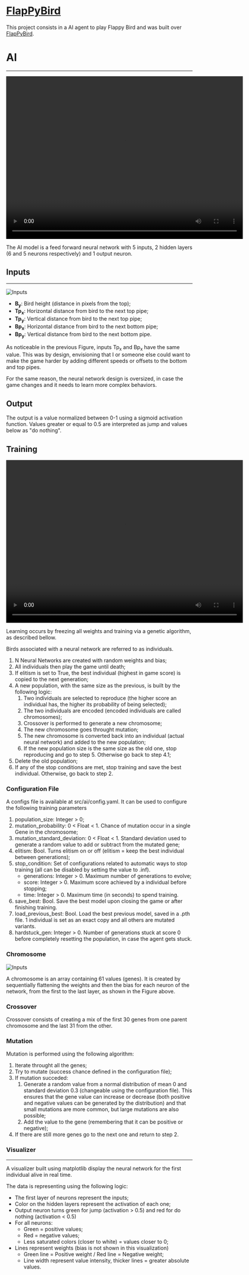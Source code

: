 [FlapPyBird](https://sourabhv.github.io/FlapPyBird)
===============

This project consists in a AI agent to play Flappy Bird and was built over [FlapPyBird](https://github.com/sourabhv/FlapPyBird).

# AI
-----

<video width="640" height="440" controls>
  <source src="readme_assets/demo.mp4" type="video/mp4">
</video>

The AI model is a feed forward neural network with 5 inputs, 2 hidden layers (6 and 5 neurons respectively) and 1 output neuron.

## Inputs
----------

![Inputs](/readme_assets/inputs.png)

- **B<sub>y</sub>**: Bird height (distance in pixels from the top);
- **Tp<sub>x</sub>**: Horizontal distance from bird to the next top pipe;
- **Tp<sub>y</sub>**: Vertical distance from bird to the next top pipe;
- **Bp<sub>x</sub>**: Horizontal distance from bird to the next bottom pipe;
- **Bp<sub>y</sub>**: Vertical distance from bird to the next bottom pipe.

As noticeable in the previous Figure, inputs Tp<sub>x</sub> and Bp<sub>x</sub> have the same value. This was by design, envisioning that I or someone else could want to make the game harder by adding different speeds or offsets to the bottom and top pipes.

For the same reason, the neural network design is oversized, in case the game changes and it needs to learn more complex behaviors.

## Output

The output is a value normalized between 0-1 using a sigmoid activation function. Values greater or equal to 0.5 are interpreted as jump and values below as "do nothing".

## Training

<video width="640" height="440" controls>
  <source src="readme_assets/demo-training.mp4" type="video/mp4">
</video>

Learning occurs by freezing all weights and training via a genetic algorithm, as described bellow.

Birds associated with a neural network are referred to as individuals.

1. N Neural Networks are created with random weights and bias;
2. All individuals then play the game until death;
3. If elitism is set to True, the best individual (highest in game score) is copied to the next generation;
4. A new population, with the same size as the previous, is built by the following logic:
    1. Two individuals are selected to reproduce (the higher score an individual has, the higher its probability of being selected);
    2. The two individuals are encoded (encoded individuals are called chromosomes);
    3. Crossover is performed to generate a new chromosome;
    4. The new chromosome goes throught mutation;
    5. The new chromosome is converted back into an individual (actual neural network) and added to the new population;
    6. If the new population size is the same size as the old one, stop reproducing and go to step 5. Otherwise go back to step 4.1;
5. Delete the old population;
6. If any of the stop conditions are met, stop training and save the best individual. Otherwise, go back to step 2.

### Configuration File

A configs file is available at src/ai/config.yaml. It can be used to configure the following training parameters

1. population_size: Integer > 0;
2. mutation_probability: 0 < Float < 1. Chance of mutation occur in a single Gene in the chromosome;
3. mutation_standard_deviation: 0 < Float < 1. Standard deviation used to generate a random value to add or subtract from the mutated gene;
4. elitism: Bool. Turns elitism on or off (elitism = keep the best individual between generations);
5. stop_condition: Set of configurations related to automatic ways to stop training (all can be disabled by setting the value to .inf).
    - generations: Integer > 0. Maximum number of generations to evolve;
    - score: Integer > 0. Maximum score achieved by a individual before stopping;
    - time: Integer > 0. Maximum time (in seconds) to spend training.
6. save_best: Bool. Save the best model upon closing the game or after finishing training.
7. load_previous_best: Bool. Load the best previous model, saved in a .pth file. 1 individual is set as an exact copy and all others are mutated variants.
8. hardstuck_gen: Integer > 0. Number of generations stuck at score 0 before completely resetting the population, in case the agent gets stuck.

### Chromosome

![Inputs](/readme_assets/chromosome.png)

A chromosome is an array containing 61 values (genes). It is created by sequentially flattening the weights and then the bias for each neuron of the network, from the first to the last layer, as shown in the Figure above.

### Crossover

Crossover consists of creating a mix of the first 30 genes from one parent chromosome and the last 31 from the other.

### Mutation

Mutation is performed using the following algorithm:

1. Iterate throught all the genes;
2. Try to mutate (success chance defined in the configuration file);
3. If mutation succeded:
    1. Generate a random value from a normal distribution of mean 0 and standard deviation 0.3 (changeable using the configuration file). This ensures that the gene value can increase or decrease (both positive and negative values can be generated by the distribution) and that small mutations are more common, but large mutations are also possible;
    2. Add the value to the gene (remembering that it can be positive or negative);
4. If there are still more genes go to the next one and return to step 2.

### Visualizer
--------------

A visualizer built using matplotlib display the neural network for the first individual alive in real time.

The data is representing using the following logic:
- The first layer of neurons represent the inputs;
- Color on the hidden layers represent the activation of each one;
- Output neuron turns green for jump (activation > 0.5) and red for do nothing (activation < 0.5)
- For all neurons:
    - Green = positive values;
    - Red = negative values;
    - Less saturated colors (closer to white) = values closer to 0;
- Lines represent weights (bias is not shown in this visualization)
    - Green line = Positive weight / Red line = Negative weight;
    - Line width represent value intensity, thicker lines = greater absolute values.
